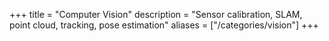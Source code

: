 +++
title = "Computer Vision"
description = "Sensor calibration, SLAM, point cloud, tracking, pose estimation"
aliases = ["/categories/vision"]
+++
